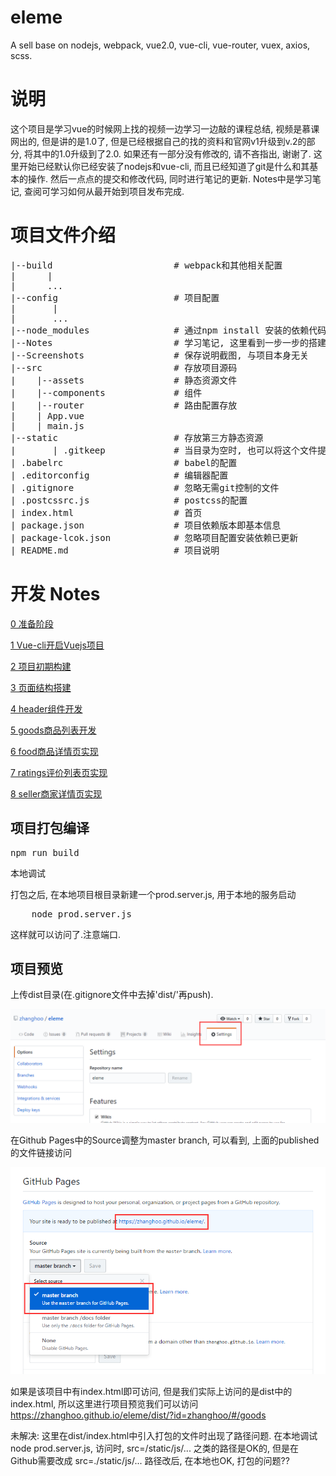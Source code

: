 # eleme
A sell base on nodejs, webpack, vue2.0, vue-cli, vue-router, vuex, axios, scss.

# 说明
这个项目是学习vue的时候网上找的视频一边学习一边敲的课程总结, 视频是慕课网出的, 但是讲的是1.0了, 但是已经根据自己的找的资料和官网v1升级到v.2的部分, 将其中的1.0升级到了2.0. 如果还有一部分没有修改的, 请不吝指出, 谢谢了.
这里开始已经默认你已经安装了nodejs和vue-cli, 而且已经知道了git是什么和其基本的操作. 然后一点点的提交和修改代码, 同时进行笔记的更新. Notes中是学习笔记, 查阅可学习如何从最开始到项目发布完成.

# 项目文件介绍
<pre>
|--build                       # webpack和其他相关配置
|      |
|      ...
|--config                      # 项目配置
|       |
|       ...
|--node_modules                # 通过npm install 安装的依赖代码库
|--Notes                       # 学习笔记, 这里看到一步一步的搭建完整项目的学习笔记 与项目本身无关
|--Screenshots                 # 保存说明截图, 与项目本身无关
|--src                         # 存放项目源码
|    |--assets                 # 静态资源文件
|    |--components             # 组件
|    |--router                 # 路由配置存放
|    | App.vue
|    | main.js
|--static                      # 存放第三方静态资源
|       | .gitkeep             # 当目录为空时, 也可以将这个文件提交到git仓库中
| .babelrc                     # babel的配置
| .editorconfig                # 编辑器配置
| .gitignore                   # 忽略无需git控制的文件
| .postcssrc.js                # postcss的配置
| index.html                   # 首页
| package.json                 # 项目依赖版本即基本信息
| package-lcok.json            # 忽略项目配置安装依赖已更新
| README.md                    # 项目说明
</pre>

# 开发 Notes
<p><a href="https://github.com/zhanghoo/eleme/blob/master/Notes/0.Ready.md" title="0 准备阶段">0 准备阶段</a></p>
<p><a href="https://github.com/zhanghoo/eleme/blob/master/Notes/1.Use%20vue-cli.md" title="1 Vue-cli开启Vuejs项目">1 Vue-cli开启Vuejs项目</a></p>
<p><a href="https://github.com/zhanghoo/eleme/blob/master/Notes/2.Infrastructure%20setup.md" title="2 项目初期构建">2 项目初期构建</a></p>
<p><a href="https://github.com/zhanghoo/eleme/blob/master/Notes/3.Build%20page%20structure.md" title="3 页面结构搭建">3 页面结构搭建</a></p>
<p><a href="https://github.com/zhanghoo/eleme/blob/master/Notes/4.header's%20component%20development.md" title="4 header组件开发">4 header组件开发</a></p>
<p><a href="https://github.com/zhanghoo/eleme/blob/master/Notes/5.good's%20list%20development.md" title="5 goods商品列表开发">5 goods商品列表开发</a></p>
<p><a href="https://github.com/zhanghoo/eleme/blob/master/Notes/6.food's%20detail%20development.md" title="6 food商品详情页实现">6 food商品详情页实现</a></p>
<p><a href="https://github.com/zhanghoo/eleme/blob/master/Notes/7.rating's%20list%20development.md" title="7 ratings评价列表页实现">7 ratings评价列表页实现</a></p>
<p><a href="https://github.com/zhanghoo/eleme/blob/master/Notes/8.seller's%20detail%20development.md" title="8 seller商家详情页实现">8 seller商家详情页实现</a></p>

## 项目打包编译
<pre>
npm run build
</pre>
<p>本地调试</p>
<p>打包之后, 在本地项目根目录新建一个prod.server.js, 用于本地的服务启动</p>
<pre>
	node prod.server.js
</pre>
<p>这样就可以访问了.注意端口.</p>

## 项目预览
<p>上传dist目录(在.gitignore文件中去掉'dist/'再push). </p>
<p><img src="https://github.com/zhanghoo/eleme/blob/master/Screenshots/20171020011.png" alt="settings"></p>
<p>在Github Pages中的Source调整为master branch, 可以看到, 上面的published 的文件链接访问</p>
<p><img src="https://github.com/zhanghoo/eleme/blob/master/Screenshots/20171020012.png" alt="Github Pages"></p>
<p>如果是该项目中有index.html即可访问, 但是我们实际上访问的是dist中的index.html, 所以这里进行项目预览我们可以访问<a href="https://zhanghoo.github.io/eleme/dist/?id=zhanghoo/#/goods" title="eleme 项目预览">https://zhanghoo.github.io/eleme/dist/?id=zhanghoo/#/goods</a></p>

<p>未解决: 这里在dist/index.html中引入打包的文件时出现了路径问题. 在本地调试node prod.server.js, 访问时, src=/static/js/... 之类的路径是OK的, 但是在Github需要改成 src=./static/js/... 路径改后, 在本地也OK, 打包的问题??</p>


